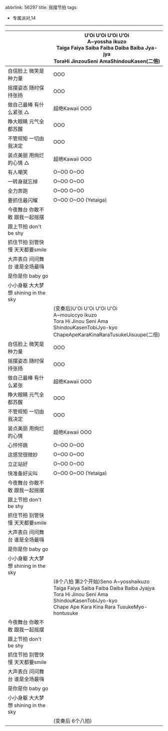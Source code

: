 abbrlink: 56297
title: 摇摆节拍
tags:
  - 专属派对,14
---
|      |U’Oi U’Oi U’Oi U’Oi<br>A~yossha ikuzo<br>Taiga Faiya Saiba Faiba Daiba Baiba Jya-jya<br>ToraHi JinzouSeni AmaShindouKasen(二倍)|
|--|--|
|自信脸上 微笑是种力量|OOO|
|摇摆姿态 随时保持张扬|OOO|
|做自己最棒 有什么紧张 △|超绝Kawaii OOO|
|睁大眼睛 元气全都苏醒|OOO|
|不管规矩 一切由我决定|OOO|
|装点美丽 用绚烂的心情 △|超绝Kawaii OOO|
|有人嘲笑|O~OO O~OO|
|一转身就忘掉|O~OO O~OO|
|全力奔跑|O~OO O~OO|
|要抓住最闪耀|O~OO O~OO (Yetaiga)|
|今夜舞台 你敢不敢 跟我一起摇摆|      |
|跟上节拍 don't be shy|      |
|抓住节拍 别管快慢 天天都要smile|      |
|大声表白 问问舞台 谁是全场最嗨|      |
|是你是你 baby go|      |
|小小身躯 大大梦想 shining in the sky|      |
|      |(变奏后)U'Oi U'Oi U'Oi U'Oi<br>A~mouiccyo ikuzo<br>Tora Hi Jinou Seni Ama ShindouKasenTobiJyo-kyo<br>ChapeApeKaraKinaRaraTusukeUisuupe(二倍)|
|自信脸上 微笑是种力量|OOO|
|摇摆姿态 随时保持张扬|OOO|
|做自己最棒 有什么紧张|超绝Kawaii OOO|
|睁大眼睛 元气全都苏醒|OOO|
|不管规矩 一切由我决定|OOO|
|装点美丽 用绚烂的心情|超绝Kawaii OOO|
|心怦怦跳|O~OO O~OO|
|这感觉很微妙|O~OO O~OO|
|立正站好|O~OO O~OO|
|快准备好尖叫|O~OO O~OO (Yetaiga)|
|今夜舞台 你敢不敢 跟我一起摇摆|      |
|跟上节拍 don't be shy|      |
|抓住节拍 别管快慢 天天都要smile|      |
|大声表白 问问舞台 谁是全场最嗨|      |
|是你是你 baby go|      |
|小小身躯 大大梦想 shining in the sky|      |
|      |(8个八拍 第2个开始)Seno A~yosshaikuzo<br>Taiga Faiya Saiba Faiba Daiba Baiba Jyajya<br>Tora Hi Jinou Seni Ama ShindouKasenTobiJyo-kyo<br>Chape Ape Kara Kina Rara TusukeMyo-hontusuke|
|今夜舞台 你敢不敢 跟我一起摇摆|      |
|跟上节拍 don't be shy|      |
|抓住节拍 别管快慢 天天都要smile|      |
|大声表白 问问舞台 谁是全场最嗨|      |
|是你是你 baby go|      |
|小小身躯 大大梦想 shining in the sky|      |
|      |(变奏后 6个八拍)|
